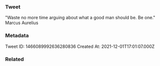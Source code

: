 ### Tweet
"Waste no more time arguing about what a good man should be. Be one." Marcus Aurelius

### Metadata
Tweet ID: 1466089992636280836
Created At: 2021-12-01T17:01:07.000Z

### Related

